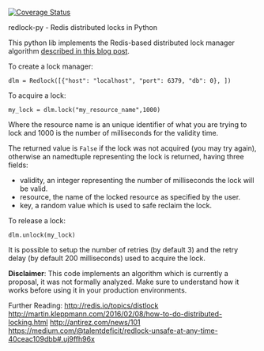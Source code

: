 [![Coverage Status](https://coveralls.io/repos/SPSCommerce/redlock-py/badge.png)](https://coveralls.io/r/SPSCommerce/redlock-py)

redlock-py - Redis distributed locks in Python

This python lib implements the Redis-based distributed lock manager algorithm [described in this blog post](http://redis.io/topics/distlock).

To create a lock manager:

    dlm = Redlock([{"host": "localhost", "port": 6379, "db": 0}, ])

To acquire a lock:

    my_lock = dlm.lock("my_resource_name",1000)

Where the resource name is an unique identifier of what you are trying to lock
and 1000 is the number of milliseconds for the validity time.

The returned value is `False` if the lock was not acquired (you may try again),
otherwise an namedtuple representing the lock is returned, having three fields:

* validity, an integer representing the number of milliseconds the lock will be valid.
* resource, the name of the locked resource as specified by the user.
* key, a random value which is used to safe reclaim the lock.

To release a lock:

    dlm.unlock(my_lock)

It is possible to setup the number of retries (by default 3) and the retry
delay (by default 200 milliseconds) used to acquire the lock. 


**Disclaimer**: This code implements an algorithm which is currently a proposal, it was not formally analyzed. Make sure to understand how it works before using it in your production environments.

Further Reading:
http://redis.io/topics/distlock
http://martin.kleppmann.com/2016/02/08/how-to-do-distributed-locking.html
http://antirez.com/news/101
https://medium.com/@talentdeficit/redlock-unsafe-at-any-time-40ceac109dbb#.uj9ffh96x

